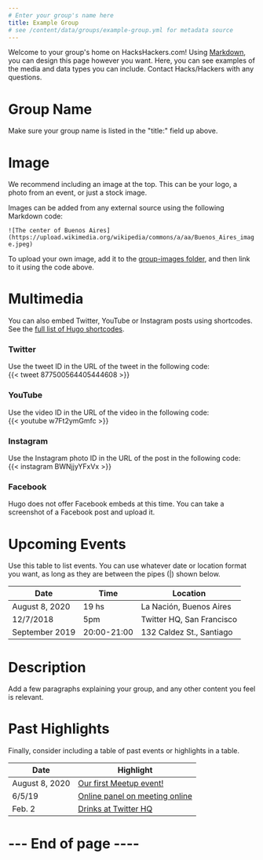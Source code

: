 ```yaml
---
# Enter your group's name here
title: Example Group
# see /content/data/groups/example-group.yml for metadata source
---
```


Welcome to your group's home on HacksHackers.com! Using [Markdown](https://www.markdownguide.org/cheat-sheet/), you can design this page however you want. Here, you can see examples of the media and data types you can include. Contact Hacks/Hackers with any questions.

# Group Name

Make sure your group name is listed in the "title:" field up above.


# Image

We recommend including an image at the top. This can be your logo, a photo from an event, or just a stock image.

Images can be added from any external source using the following Markdown code:

`![The center of Buenos Aires](https://upload.wikimedia.org/wikipedia/commons/a/aa/Buenos_Aires_image.jpeg)`

To upload your own image, add it to the [group-images folder](https://github.com/hackshackers/hackshackers-hugo/tree/master/content/content-images/group-images), and then link to it using the code above.


# Multimedia

You can also embed Twitter, YouTube or Instagram posts using shortcodes. See the [full list of Hugo shortcodes](https://gohugo.io/content-management/shortcodes/#use-hugos-built-in-shortcodes).

### Twitter

Use the tweet ID in the URL of the tweet in the following code:  
&#x7B;&#x7B;< tweet 877500564405444608 >&#x7D;&#x7D;

### YouTube

Use the video ID in the URL of the video in the following code:  
&#x7B;&#x7B;< youtube w7Ft2ymGmfc >&#x7D;&#x7D;

### Instagram

Use the Instagram photo ID in the URL of the post in the following code:  
&#x7B;&#x7B;< instagram BWNjjyYFxVx >&#x7D;&#x7D;

### Facebook

Hugo does not offer Facebook embeds at this time. You can take a screenshot of a Facebook post and upload it.

# Upcoming Events

Use this table to list events. You can use whatever date or location format you want, as long as they are between the pipes (|) shown below.

| **Date** | **Time** | **Location** |  
|----------|----------| -------------|
| August 8, 2020  | 19 hs | La Nación, Buenos Aires |
| 12/7/2018 | 5pm |  Twitter HQ, San Francisco |   
| September 2019 | 20:00-21:00 | 132 Caldez St., Santiago |  


# Description

Add a few paragraphs explaining your group, and any other content you feel is relevant.


# Past Highlights

Finally, consider including a table of past events or highlights in a table.

| **Date**  | **Highlight** |  
|-----------|---------------|  
| August 8, 2020 | <a href ="meetup.com/example_event">Our first Meetup event!</a> |
| 6/5/19 | <a href ="eventbrite.com/example_event">Online panel on meeting online</a> |   
| Feb. 2 | <a href ="facebook.com/event/example">Drinks at Twitter HQ</a> |  


# --- End of page ----
